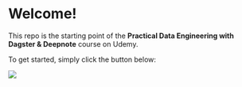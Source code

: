 # Welcome!

This repo is the starting point of the **Practical Data Engineering with Dagster & Deepnote** course on Udemy.

To get started, simply click the button below:

[<img src="https://deepnote.com/buttons/launch-in-deepnote.svg">](https://deepnote.com/launch?url=https%3A%2F%2Fgithub.com%2Fnumentum%2Fpractical-data-engineering)
